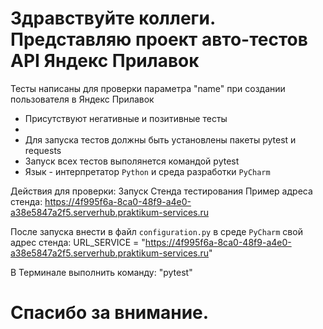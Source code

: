 # Здравствуйте коллеги. Представляю проект авто-тестов API Яндекс Прилавок
 Тесты написаны для проверки параметра "name" при создании пользователя в Яндекс Прилавок
- Присутствуют негативные и позитивные тесты
- 
- Для запуска тестов должны быть установлены пакеты pytest и requests
- Запуск всех тестов выполянется командой pytest
- Язык - интерпретатор `Python` и среда разработки `PyCharm`

Действия для проверки:
Запуск Стенда тестирования
Пример адреса стенда: https://4f995f6a-8ca0-48f9-a4e0-a38e5847a2f5.serverhub.praktikum-services.ru

После запуска внести в файл `configuration.py` в среде `PyCharm` свой адрес стенда:
URL_SERVICE = "https://4f995f6a-8ca0-48f9-a4e0-a38e5847a2f5.serverhub.praktikum-services.ru"

В Терминале выполнить команду: "pytest"

# Спасибо за внимание.
